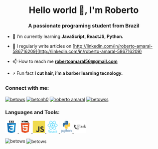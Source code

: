 <h1 align="center">Hello world 👋, I'm Roberto</h1>
<h3 align="center">A passionate programing student from Brazil</h3>

- 🌱 I’m currently learning **JavaScript, ReactJS, Python.**

- 📝 I regularly write articles on [http://linkedin.com/in/roberto-amaral-586716209](http://linkedin.com/in/roberto-amaral-586716209)

- 📫 How to reach me **robertoamaral56@gmail.com**

- ⚡ Fun fact **I cut hair, i’m a barber learning tecnology.**

<h3 align="left">Connect with me:</h3>
<p align="left">
<a href="https://codepen.io/betows" target="blank"><img align="center" src="https://cdn0.iconfinder.com/data/icons/social-media-2091/100/social-32-512.png" alt="betows" height="30" width="40" /></a>
<a href="https://twitter.com/betonh0" target="blank"><img align="center" src="http://simpleicon.com/wp-content/uploads/twitter-3.svg" alt="betonh0" height="30" width="40" /></a>
<a href="https://linkedin.com/in/roberto amaral" target="blank"><img align="center" src="https://pics.freeicons.io/uploads/icons/png/541526511556105711-512.png" alt="roberto amaral" height="30" width="40" /></a>
<a href="https://instagram.com/betowss" target="blank"><img align="center" src="https://freevectoricon.com/wp-content/uploads/2020/08/instagram-logo-png-transparent-svg-vector-freebie-supply-in.png" alt="betowss" height="30" width="40" /></a>
</p>

<h3 align="left">Languages and Tools:</h3>
<p align="left"> <a href="https://www.w3schools.com/css/" target="_blank"> <img src="https://raw.githubusercontent.com/devicons/devicon/master/icons/css3/css3-original-wordmark.svg" alt="css3" width="40" height="40"/> </a> <a href="https://www.w3.org/html/" target="_blank"> <img src="https://raw.githubusercontent.com/devicons/devicon/master/icons/html5/html5-original-wordmark.svg" alt="html5" width="40" height="40"/> </a> <a href="https://developer.mozilla.org/en-US/docs/Web/JavaScript" target="_blank"> <img src="https://raw.githubusercontent.com/devicons/devicon/master/icons/javascript/javascript-original.svg" alt="javascript" width="40" height="40"/> </a> <a href="https://reactjs.org/" target="_blank"> <img src="https://raw.githubusercontent.com/devicons/devicon/master/icons/react/react-original-wordmark.svg" alt="react" width="40" height="40"/> </a> 
<a href="https://www.python.org/" target="_blank"> <img src="https://raw.githubusercontent.com/devicons/devicon/master/icons/python/python-original-wordmark.svg" alt="python" width="40" height="40"/> </a> 
<a href="https://flask.palletsprojects.com/en/2.0.x/" target="_blank"> <img src="https://raw.githubusercontent.com/devicons/devicon/master/icons/flask/flask-original-wordmark.svg" alt="python" width="40" height="40"/> </a></p>


<p><img align="left" src="https://github-readme-stats.vercel.app/api/top-langs?username=betows&show_icons=true&locale=en&layout=compact" alt="betows" /></p>

<p>&nbsp;<img align="center" src="https://github-readme-stats.vercel.app/api?username=betows&show_icons=true&locale=en" alt="betows" /></p>
